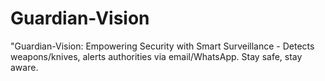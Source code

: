 # Guardian-Vision
"Guardian-Vision: Empowering Security with Smart Surveillance - Detects weapons/knives, alerts authorities via email/WhatsApp. Stay safe, stay aware.
